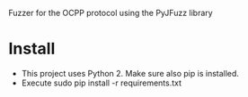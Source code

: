 Fuzzer for the OCPP protocol using the PyJFuzz library

# Install
* This project uses Python 2. Make sure also pip is installed.
* Execute sudo pip install -r requirements.txt